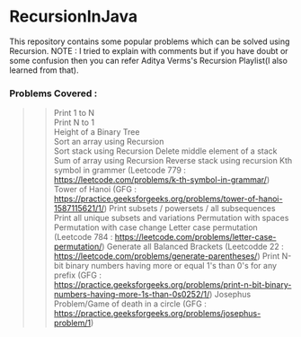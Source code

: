 # RecursionInJava
This repository contains some popular problems which can be solved using Recursion.
NOTE : I tried to explain with comments but if you have doubt or some confusion then you can refer Aditya Verms's Recursion Playlist(I also learned from that).

### Problems Covered :
>> Print 1 to N\
>> Print N to 1\
>> Height of a Binary Tree\
>> Sort an array using Recursion\
>> Sort stack using Recursion
>> Delete middle element of a stack
>> Sum of array using Recursion
>> Reverse stack using recursion
>> Kth symbol in grammer (Leetcode 779 : https://leetcode.com/problems/k-th-symbol-in-grammar/)
>> Tower of Hanoi (GFG : https://practice.geeksforgeeks.org/problems/tower-of-hanoi-1587115621/1/)
>> Print subsets / powersets / all subsequences
>> Print all unique subsets and variations
>> Permutation with spaces
>> Permutation with case change 
>> Letter case permutation (Leetcode 784 : https://leetcode.com/problems/letter-case-permutation/)
>> Generate all Balanced Brackets (Leetcodde 22 : https://leetcode.com/problems/generate-parentheses/)
>> Print N-bit binary numbers having more or equal 1's than 0's for any prefix (GFG : https://practice.geeksforgeeks.org/problems/print-n-bit-binary-numbers-having-more-1s-than-0s0252/1/)
>> Josephus Problem/Game of death in a circle (GFG : https://practice.geeksforgeeks.org/problems/josephus-problem/1)
